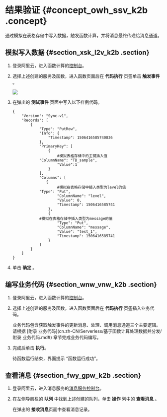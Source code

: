 # 结果验证 {#concept_owh_ssv_k2b .concept}

通过模拟在表格存储中写入数据，触发函数计算，并将消息最终传递给消息通道。

## 模拟写入数据 {#section_xsk_l2v_k2b .section}

1.  登录阿里云，进入函数计算的[控制台](https://fc.console.aliyun.com/)。
2.  选择上述创建的服务及函数，进入函数页面后在 **代码执行** 页签单击 **触发事件** 。

    ![](http://static-aliyun-doc.oss-cn-hangzhou.aliyuncs.com/assets/img/15798/7157_zh-CN.png)

3.  在弹出的 **测试事件** 页面中写入以下样例代码。

    ```
    {
        "Version": "Sync-v1",
        "Records": [
            {
                "Type": "PutRow",
                "Info": {
                    "Timestamp": 1506416585740836
                },
                "PrimaryKey": [
                    {
                        #模拟表格存储中的主键插入值
    		    "ColumnName": "TB_sample",
                        "Value":1
                    }
                ],
                "Columns": [
                   {
                        #模拟在表格存储中插入类型为level的值
    		    "Type": "Put",
                        "ColumnName": "level",
                        "Value": 0,
                        "Timestamp": 1506416585741
                    },
                    {
    		    #模拟在表格存储中插入类型为message的值
                        "Type": "Put",
                        "ColumnName": "message",
                        "Value": "test_1",
                        "Timestamp": 1506416585741
                    }
                ]
            }
        ]
    }
    ```

4.  单击 **确定** 。

## 编写业务代码 {#section_wnw_vnw_k2b .section}

1.  登录阿里云，进入函数计算的[控制台](https://fc.console.aliyun.com/)。
2.  选择上述创建的服务及函数，进入函数页面后在 **代码执行** 页签插入业务代码。

    业务代码包含获取触发事件的更新消息、处理、调用消息通道三个主要逻辑。请根据 [附录 业务代码](cn.zh-CN/Serverless/基于函数计算处理数据并分发/附录 业务代码.md#) 章节完成业务代码编写。

3.  完成后单击 **执行**。

    待函数运行结束，界面提示 “函数运行成功”。


## 查看消息 {#section_fwy_gpw_k2b .section}

1.  登录阿里云，进入消息服务的[消息服务控制台](https://mns.console.aliyun.com/?spm=5176.2020520115.aliyun_sidebar.6.3a1479d6pGTkfv#/list/cn-hangzhou)。
2.  在左侧导航栏的 **队列** 中找到上述创建的队列，单击 **操作** 列中的 **查看消息** 。

    在弹出的 **接收消息**页面中查看消息记录。


